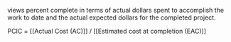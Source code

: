 views percent complete in terms of actual dollars spent to accomplish the work to date and the actual expected dollars for the completed project.

PCIC = [[Actual Cost (AC)]] / [[Estimated cost at completion (EAC)]]